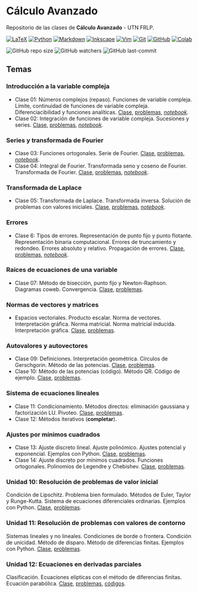 # Cálculo Avanzado
Repositorio de las clases de **Cálculo Avanzado** - UTN FRLP.

<a href="https://es.wikibooks.org/wiki/Manual_de_LaTeX">
  <img src="https://img.shields.io/badge/LaTeX-%23008080.svg?logo=latex&logoColor=white" alt="LaTeX" /></a> 
<a href="https://www.python.org/">
  <img src="https://img.shields.io/badge/Python-3670A0?logo=python&logoColor=ffdd54" alt="Python" /></a> 
 <a href="https://es.wikipedia.org/wiki/Markdown">
  <img src="https://img.shields.io/badge/Markdown-000001?logo=markdown&logoColor=white" alt="Markdown" /></a> 
 <a href="https://inkscape.org/es/">
  <img src="https://img.shields.io/badge/Inkscape-000000?logo=Inkscape&logoColor=white" alt="Inkscape" /></a> 
 <a href="https://neovim.io/">
  <img src="https://img.shields.io/badge/Vim-%2311AB00.svg?logo=vim&logoColor=white" alt="Vim" /></a> 
 <a href="https://git-scm.com/">
  <img src="https://img.shields.io/badge/-Git-F05032?logo=git&logoColor=white" alt="Git" /></a> 
 <a href="https://github.com/">
  <img src="https://img.shields.io/badge/-GitHub-181717?logo=github&logoColor=white" alt="GitHub" /></a> 
 <a href="https://colab.research.google.com/">
  <img src="https://img.shields.io/badge/Colab-F9AB00?logo=googlecolab&color=525252" alt="Colab" /></a>

![GitHub repo size](https://img.shields.io/github/repo-size/manuxch/calculo_avanzado?style=plastic)  ![GitHub watchers](https://img.shields.io/github/watchers/manuxch/calculo_avanzado?style=plastic)  ![GitHub last-commit](https://img.shields.io/github/last-commit/manuxch/calculo_avanzado?style=plastic)

## Temas

### Introducción a la variable compleja

- Clase 01: Números complejos (repaso). Funciones de variable compleja. Límite, continuidad de funciones de variable compleja. Diferenciacibilidad y funciones analíticas.
[Clase](complejos/clase_01/clase_01.pdf), [problemas](complejos/clase_01/problemas_01.pdf), [*notebook*](complejos/clase_01/code/practica_01.ipynb).
- Clase 02: Integración de funciones de variable compleja. Sucesiones y series. [Clase](complejos/clase_02/clase_02.pdf), [problemas](complejos/clase_02/problemas_02.pdf), [*notebook*](complejos/clase_02/code/practica_02.ipynb).

### Series y transformada de Fourier

- Clase 03: Funciones ortogonales. Serie de Fourier. [Clase](fourier/clase_03/clase_03.pdf), [problemas](fourier/clase_03/problemas_03.pdf), [*notebook*](fourier/clase_03/code/practica_03.ipynb).
- Clase 04: Integral de Fourier. Transformada seno y coseno de Fourier. Transformada de Fourier. [Clase](fourier/clase_04/clase_04.pdf), [problemas](fourier/clase_04/problemas_04.pdf), [*notebook*](fourier/clase_04/code/practica_04.ipynb).

### Transformada de Laplace

- Clase 05: Transformada de Laplace. Transformada inversa. Solución de problemas con valores iniciales. [Clase](laplace/clase_05/clase_05.pdf), [problemas](laplace/clase_05/problemas_05.pdf), [*notebook*](laplace/clase_05/code/practica_05.ipynb).

### Errores

- Clase 6: Tipos de errores. Representación de punto fijo y punto flotante. Representación binaria computacional. Errores de truncamiento y redondeo. Errores absoluto y relativo. Propagación de errores. [Clase](errores/clase_06/clase_06.pdf), [problemas](errores/clase_06/problemas_06.pdf), [*notebook*](errores/clase_06/code/practica_06.ipynb).

### Raíces de ecuaciones de una variable
- Clase 07: Método de bisección, punto fijo y Newton-Raphson. Diagramas coweb. Convergencia. [Clase](raices_ecuaciones/clase_07/clase_07.pdf), [problemas](raices_ecuaciones/clase_07/problemas_07.pdf).

### Normas de vectores y matrices
- Espacios vectoriales. Producto escalar. Norma de vectores. Interpretación gráfica. Norma matricial. Norma matricial inducida. Interpretación gráfica. [Clase](normas_vectores_matrices/normas.pdf), [problemas](normas_vectores_matrices/problemas_normas.pdf).

### Autovalores y autovectores
- Clase 09: Definiciones. Interpretación geométrica. Círculos de Gerschgorin. Método de las potencias. [Clase](autoval-autovec/clase_09/clase_09.pdf), [problemas](autoval-autovec/clase_09/problemas_09.pdf).
- Clase 10: Método de las potencias (código). Método QR. Código de ejemplo. [Clase](autoval-autovec/clase_10/clase_10.pdf), [problemas](autoval-autovec/clase_10/problemas_10.pdf).

### Sistema de ecuaciones lineales
- Clase 11: Condicionamiento. Métodos directos: eliminación gaussiana y factorización LU. Pivoteo. [Clase](sistemas_lineales/clase_11/clase_11.pdf), [problemas](sistemas_lineales/clase_11/problemas_11.pdf).
- Clase 12: Métodos iterativos (**completar**).

### Ajustes por mínimos cuadrados
- Clase 13: Ajuste discreto lineal. Ajuste polinómico. Ajustes potencial y exponencial. Ejemplos con Python. [Clase](aproximacion/clase_13/clase_13.pdf), [problemas](aproximacion/clase_13/problemas_13.pdf).
- Clase 14: Ajuste discreto por mínimos cuadrados. Funciones ortogonales. Polinomios de Legendre y Chebishev. [Clase](aproximacion/clase_14/clase_14.pdf), [problemas](aproximacion/clase_14/problemas_14.pdf).
### Unidad 10: Resolución de problemas de valor inicial
Condición de Lipschitz. Problema bien formulado. Métodos de Euler, Taylor y Runge-Kutta. Sistema de ecuaciones diferenciales ordinarias. Ejemplos con Python. [Clase](10-valores_iniciales/u10-valores_iniciales.pdf), [problemas](10-valores_iniciales/problemas_u10.pdf).

### Unidad 11: Resolución de problemas con valores de contorno
Sistemas lineales y no lineales. Condiciones de borde o frontera. Condición de unicidad. Método de disparo. Método de diferencias finitas. Ejemplos con Python. [Clase](11-problemas_contorno/u11-problemas_contorno.pdf), [problemas](11-problemas_contorno/problemas_u11.pdf).

### Unidad 12: Ecuaciones en derivadas parciales
Clasificación. Ecuaciones elípticas con el método de diferencias finitas. Ecuación parabólica. [Clase](12-ecuaciones_segundo_orden/u12-ecuaciones_segundo_orden.pdf), [problemas](12-ecuaciones_segundo_orden/problemas_u12.pdf), [códigos](12-ecuaciones_segundo_orden/code).
